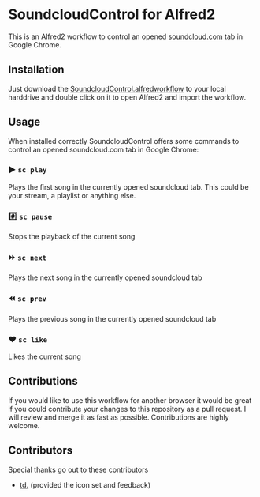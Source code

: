 # SoundcloudControl for Alfred2
This is an Alfred2 workflow to control an opened [soundcloud.com](https://www.soundcloud.com) tab in Google Chrome.

## Installation
Just download the [SoundcloudControl.alfredworkflow](https://github.com/benjaminpaap/SoundcloudControl/blob/master/SoundcloudControl.alfredworkflow?raw=true) to your local harddrive and double click on it to open Alfred2 and import the workflow.

## Usage
When installed correctly SoundcloudControl offers some commands to control an opened soundcloud.com tab in Google Chrome:

### :arrow_forward: `sc play`
Plays the first song in the currently opened soundcloud tab. This could be your stream, a playlist or anything else.

### :hash: `sc pause`
Stops the playback of the current song

### :fast_forward: `sc next`
Plays the next song in the currently opened soundcloud tab

### :rewind: `sc prev`
Plays the previous song in the currently opened soundcloud tab

### :heart: `sc like`
Likes the current song

## Contributions
If you would like to use this workflow for another browser it would be great if you could contribute your changes to this repository as a pull request. I will review and merge it as fast as possible. Contributions are highly welcome.

## Contributors
Special thanks go out to these contributors

 - [td.](http://www.alfredforum.com/user/6879-td/) (provided the icon set and feedback)
